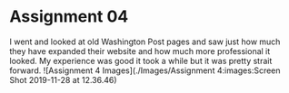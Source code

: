 # Assignment 04
I went and looked at old Washington Post pages and saw just how much they have expanded their website and how much more professional it looked.
My experience was good it took a while but it was pretty strait forward.
![Assignment 4 Images](./Images/Assignment 4:images:Screen Shot 2019-11-28 at 12.36.46)
